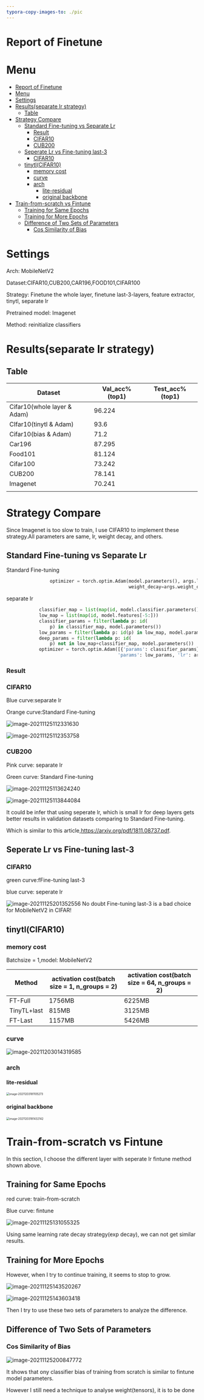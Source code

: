 ```yaml
---
typora-copy-images-to: ./pic
---
```


# Report of Finetune

# Menu
- [Report of Finetune](#report-of-finetune)
- [Menu](#menu)
- [Settings](#settings)
- [Results(separate lr strategy)](#resultsseparate-lr-strategy)
  - [Table](#table)
- [Strategy Compare](#strategy-compare)
  - [Standard Fine-tuning vs Separate Lr](#standard-fine-tuning-vs-separate-lr)
    - [Result](#result)
    - [CIFAR10](#cifar10)
    - [CUB200](#cub200)
  - [Seperate Lr vs Fine-tuning last-3](#seperate-lr-vs-fine-tuning-last-3)
    - [CIFAR10](#cifar10-1)
  - [tinytl(CIFAR10)](#tinytlcifar10)
    - [memory cost](#memory-cost)
    - [curve](#curve)
    - [arch](#arch)
      - [lite-residual](#lite-residual)
      - [original backbone](#original-backbone)
- [Train-from-scratch vs Fintune](#train-from-scratch-vs-fintune)
  - [Training for Same Epochs](#training-for-same-epochs)
  - [Training for More Epochs](#training-for-more-epochs)
  - [Difference of Two Sets of Parameters](#difference-of-two-sets-of-parameters)
    - [Cos Similarity of Bias](#cos-similarity-of-bias)


# Settings

Arch: MobileNetV2

Dataset:CIFAR10,CUB200,CAR196,FOOD101,CIFAR100

Strategy: Finetune the whole layer, finetune last-3-layers, feature extractor, tinytl, separate lr

Pretrained model: Imagenet

Method: reinitialize classifiers

# Results(separate lr strategy)

## Table

| Dataset                     | Val_acc%(top1) | Test_acc%(top1) |
| --------------------------- | -------------- | --------------- |
| Cifar10(whole layer & Adam) | 96.224         |                 |
| CIfar10(tinytl & Adam)      | 93.6           |                 |
| Cifar10(bias & Adam)        | 71.2           |                 |
| Car196                      | 87.295         |                 |
| Food101                     | 81.124         |                 |
| Cifar100                    | 73.242         |                 |
| CUB200                      | 78.141         |                 |
| Imagenet                    | 70.241         |                 |
|                             |                |                 |

# Strategy Compare

Since Imagenet is too slow to train, I use CIFAR10 to implement these strategy.All parameters are same, lr, weight decay, and others.

## Standard Fine-tuning vs Separate Lr 

Standard Fine-tuning

```python
                optimizer = torch.optim.Adam(model.parameters(), args.lr,
                                             weight_decay=args.weight_decay)
```

separate lr 

```python
            classifier_map = list(map(id, model.classifier.parameters()))
            low_map = list(map(id, model.features[-5:]))
            classifier_params = filter(lambda p: id(
                p) in classifier_map, model.parameters())
            low_params = filter(lambda p: id(p) in low_map, model.parameters())
            deep_params = filter(lambda p: id(
                p) not in low_map+classifier_map, model.parameters())
            optimizer = torch.optim.Adam([{'params': classifier_params}, {
                                         'params': low_params, 'lr': args.lr*0.6}, {'params': deep_params, 'lr': args.lr*0.4}], lr=args.lr)
```

### Result

### CIFAR10

Blue curve:separate lr 

Orange curve:Standard Fine-tuning

![image-20211125112331630](./pic/image-20211125112331630.png)

![image-20211125112353758](./pic/image-20211125112353758.png)

### CUB200

Pink curve: separate lr 

Green curve: Standard Fine-tuning

![image-20211125113624240](./pic/image-20211125113624240.png)

![image-20211125113844084](./pic/image-20211125113844084.png)

It could be infer that using seperate lr, which is small lr for deep layers gets better results in validation datasets comparing to Standard Fine-tuning.

Which is similar to this article,https://arxiv.org/pdf/1811.08737.pdf.



## Seperate Lr vs Fine-tuning last-3 

### CIFAR10

green curve:fFine-tuning last-3 

blue curve: seperate lr

![image-20211125201352556](./pic/image-20211125201352556.png)
No doubt Fine-tuning last-3 is a bad choice for MobileNetV2 in CIFAR!

## tinytl(CIFAR10)

### memory cost

Batchsize = 1,model: MobileNetV2

| Method      | activation cost(batch size = 1, n_groups = 2) | activation cost(batch size = 64, n_groups = 2) |
| ----------- | --------------------------------------------- | ---------------------------------------------- |
| FT-Full     | 1756MB                                        | 6225MB                                         |
| TinyTL+last | 815MB                                         | 3125MB                                         |
| FT-Last     | 1157MB                                        | 5426MB                                         |

### curve

![image-20211203014319585](./pic/image-20211203014319585.png)

### arch

#### lite-residual

<img src="./pic/image-20211203181105273.png" alt="image-20211203181105273" style="zoom:50%;" />

#### original backbone

<img src="./pic/image-20211203181432142.png" alt="image-20211203181432142" style="zoom:50%;" />

# Train-from-scratch vs Fintune

In this section, I choose the different layer with seperate lr fintune method shown above.

## Training for Same Epochs

red curve: train-from-scratch

Blue curve: fintune

![image-20211125131055325](./pic/image-20211125131055325.png)



Using same learning rate decay strategy(exp decay), we can not get similar results.

## Training for More Epochs

However, when I try to continue training, it seems to stop to grow.

![image-20211125143520267](./pic/image-20211125143520267.png)

![image-20211125143603418](./pic/image-20211125143603418.png)

Then I try to use these two sets of parameters to analyze the difference.

## Difference of Two Sets of Parameters

### Cos Similarity of Bias

![image-20211125200847772](./pic/image-20211125200847772.png)

It shows that ony classifier bias of training from scratch is similar to fintune model parameters.

However I still need a technique to analyse weight(tensors), it is to be done
